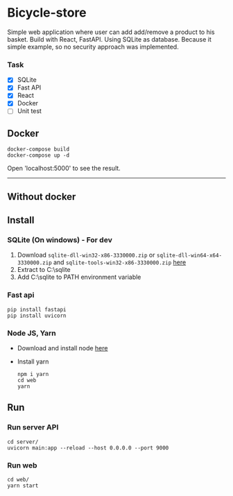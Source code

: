 # Bicycle-store
Simple web application where user can add add/remove a product to his basket. Build with React, FastAPI. Using SQLite as database. Because it simple example, so no security approach was implemented.

### Task
- [x] SQLite
- [x] Fast API
- [x] React
- [X] Docker
- [ ] Unit test

## Docker
```
docker-compose build
docker-compose up -d
```
Open 'localhost:5000' to see the result.

---
## Without docker

## Install
### SQLite (On windows) - For dev
1. Download `sqlite-dll-win32-x86-3330000.zip` or `sqlite-dll-win64-x64-3330000.zip` and `sqlite-tools-win32-x86-3330000.zip` [here](https://www.sqlite.org/download.html)
2. Extract to C:\sqlite
3. Add C:\sqlite to PATH environment variable 
### Fast api
```
pip install fastapi
pip install uvicorn
```
### Node JS, Yarn
- Download and install node [here](https://nodejs.org/en/download/)

- Install yarn
    ```
    npm i yarn
    cd web
    yarn
    ```
## Run
### Run server API
```
cd server/
uvicorn main:app --reload --host 0.0.0.0 --port 9000
```

### Run web
```
cd web/
yarn start
```
